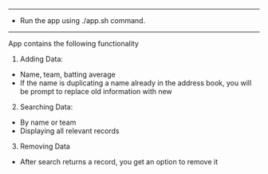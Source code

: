 ___
- Run the app using ./app.sh command.

----
App contains the following functionality
1. Adding Data:
  - Name, team, batting average
  - If the name is duplicating a name already in the address book, you will be prompt to replace old information with new
2. Searching Data:
  - By name or team
  - Displaying all relevant records
3. Removing Data
  - After search returns a record, you get an  option to remove it
